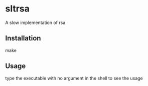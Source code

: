 # sltrsa
A slow implementation of rsa

## Installation
make

## Usage
type the executable with no argument in the shell to see the usage

